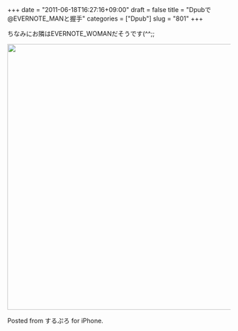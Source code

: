 +++
date = "2011-06-18T16:27:16+09:00"
draft = false
title = "Dpubで@EVERNOTE_MANと握手"
categories = ["Dpub"]
slug = "801"
+++

ちなみにお隣はEVERNOTE_WOMANだそうです(^^;;
<!--more-->

<img src="http://knk-n.com/images/2011/06/slooProImg_20110618162507.jpg" alt="" width="600" class="slooProImg" />

Posted from するぷろ for iPhone.
